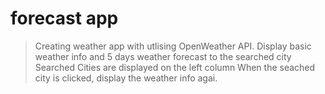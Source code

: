 # forecast app

>Creating weather app with utlising OpenWeather API.
>Display basic weather info and 5 days weather forecast to the searched city 
>Searched Cities are displayed on the left column
>When the seached city is clicked, display the weather info agai.
